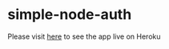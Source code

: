 # simple-node-auth

Please visit [here](http://node-simple-auth.herokuapp.com/) to see the app live on Heroku